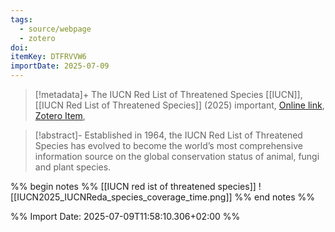 ```yaml
---
tags:
  - source/webpage
  - zotero
doi: 
itemKey: DTFRVVW6
importDate: 2025-07-09
---
```

>[!metadata]+
> The IUCN Red List of Threatened Species
> [[IUCN]], 
> [[IUCN Red List of Threatened Species]] (2025)
> important, 
> [Online link](https://www.iucnredlist.org/en), [Zotero Item](zotero://select/library/items/DTFRVVW6),

>[!abstract]-
>Established in 1964, the IUCN Red List of Threatened Species has evolved to become the world’s most comprehensive information source on the global conservation status of animal, fungi and plant species.

%% begin notes %%
[[IUCN red ist of threatened species]]
![[IUCN2025_IUCNReda_species_coverage_time.png]]
%% end notes %%

%% Import Date: 2025-07-09T11:58:10.306+02:00 %%

